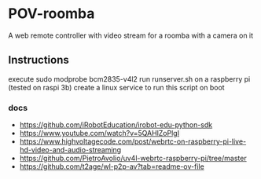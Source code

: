 # POV-roomba
A web remote controller with video stream for a roomba with a camera on it

## Instructions
execute sudo modprobe bcm2835-v4l2
run runserver.sh on a raspberry pi (tested on raspi 3b)
create a linux service to run this script on boot


### docs
- https://github.com/iRobotEducation/irobot-edu-python-sdk
- https://www.youtube.com/watch?v=5QAHlZoPlgI
- https://www.highvoltagecode.com/post/webrtc-on-raspberry-pi-live-hd-video-and-audio-streaming
- https://github.com/PietroAvolio/uv4l-webrtc-raspberry-pi/tree/master
- https://github.com/t2age/wl-p2p-av?tab=readme-ov-file
